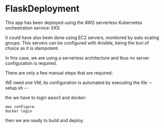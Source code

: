 # FlaskDeployment

This app has been deployed using the AWS serverless Kubernetes orchestration service: EKS

It could have also been done using EC2 servers, monitored by auto scaling groups. This servers can be configured with Ansible, being the tool of choice as it is idempotent. 

In this case, we are using a serverless architecture and thus no server configuration is required. 

There are only a few manual steps that are required:

WE need one VM, its configuration is automated by executing the file -- setup.sh --

the we have to login awscli and docker: 

``` console
aws configure
docker login
```

then we are ready to build and deploy.